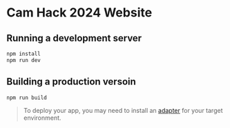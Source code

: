 # Cam Hack 2024 Website

## Running a development server

```bash
npm install
npm run dev
```

## Building a production versoin

```bash
npm run build
```

> To deploy your app, you may need to install an [adapter](https://kit.svelte.dev/docs/adapters) for your target environment.
